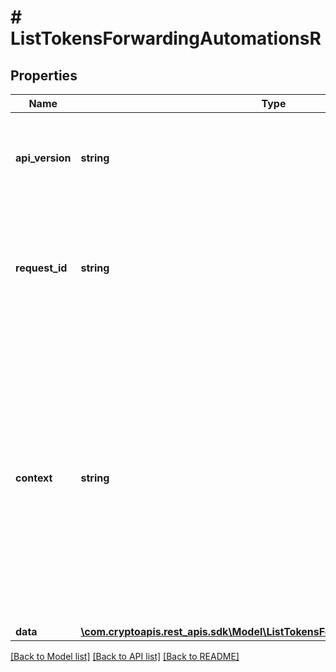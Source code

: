 # # ListTokensForwardingAutomationsR

## Properties

Name | Type | Description | Notes
------------ | ------------- | ------------- | -------------
**api_version** | **string** | Specifies the version of the API that incorporates this endpoint. |
**request_id** | **string** | Defines the ID of the request. The &#x60;requestId&#x60; is generated by Crypto APIs and it&#39;s unique for every request. |
**context** | **string** | In batch situations the user can use the context to correlate responses with requests. This property is present regardless of whether the response was successful or returned as an error. &#x60;context&#x60; is specified by the user. | [optional]
**data** | [**\com.cryptoapis.rest_apis.sdk\Model\ListTokensForwardingAutomationsRData**](ListTokensForwardingAutomationsRData.md) |  |

[[Back to Model list]](../../README.md#models) [[Back to API list]](../../README.md#endpoints) [[Back to README]](../../README.md)
